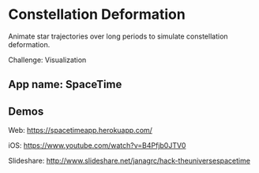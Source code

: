 # Constellation Deformation

Animate star trajectories over long periods to simulate
constellation deformation.

Challenge: Visualization

## App name: SpaceTime

## Demos

Web: https://spacetimeapp.herokuapp.com/

iOS: https://www.youtube.com/watch?v=B4Pfjb0JTV0

Slideshare: http://www.slideshare.net/janagrc/hack-theuniversespacetime
